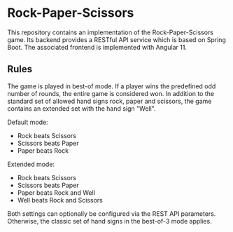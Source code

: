 # Rock-Paper-Scissors

This repository contains an implementation of the Rock-Paper-Scissors game. Its backend provides a RESTful API service which is based on Spring Boot. The associated frontend is implemented with Angular 11.

## Rules

The game is played in best-of mode. If a player wins the predefined odd number of rounds, the entire game is considered won. In addition to the standard set of allowed hand signs rock, paper and scissors, the game contains an extended set with the hand sign "Well".

Default mode:

- Rock beats Scissors
- Scissors beats Paper
- Paper beats Rock

Extended mode:

- Rock beats Scissors
- Scissors beats Paper
- Paper beats Rock and Well
- Well beats Rock and Scissors

Both settings can optionally be configured via the REST API parameters. Otherwise, the classic set of hand signs in the best-of-3 mode applies.
